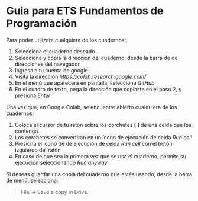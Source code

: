 # Guia para ETS Fundamentos de Programación

Para poder utilizare cualquiera de los cuadernos:
1. Selecciona el cuaderno deseado
2. Selecciona y copia la dirección del cuaderno, desde la barra de de direcciones del navegador
3. Ingresa a tu cuenta de google
4. Visita la dirección _https://colab.research.google.com/_
5. En el menú que aparecerá en pantalla, selecciona _GitHub_
6. En el cuadro de texto, pega la dirección que copiaste en el paso 2, y presiona _Enter_

Una vez que, en Google Colab, se encuentre abierto cualquiera de los cuadernos: 
1. Coloca el cursor de tu ratón sobre los corchetes **[ ]** de una celda que los contenga.
2. Los corchetes se convertirán en un ícono de ejecución de celda _Run cell_
3. Presiona el ícono de de ejecución de celda _Run cell_ con el botón izquierdo del ratón
4. En caso de que sea la primera vez que se usa el cuaderno, permite su ejecución seleccionando _Run anyway_

Si deseas guardar una copia del cuaderno que estés usando, desde la barra de menú, selecciona: 

> File -> Save a copy in Drive.
